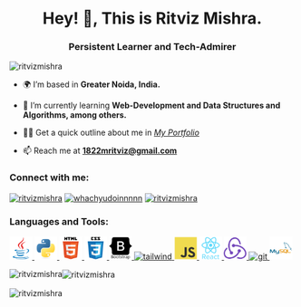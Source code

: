 <h1 align="center">Hey! 👋, This is Ritviz Mishra.</h1>
<h3 align="center">Persistent Learner and Tech-Admirer</h3>

<p align="left"> <img src="https://komarev.com/ghpvc/?username=ritvizmishra&label=Profile%20views&color=0e75b6&style=flat" alt="ritvizmishra" /> </p>

- 🌍 I’m based in **Greater Noida, India.**

- 🌱 I’m currently learning **Web-Development and Data Structures and Algorithms, among others.**

- 👨‍💻 Get a quick outline about me in *[My Portfolio](https://ritviz-mishra-web-site.on.drv.tw/www.ritviz-portfolio.com/)*

- 📫 Reach me at **1822mritviz@gmail.com**

<h3 align="left">Connect with me:</h3>
<p align="left">
<a href="https://linkedin.com/in/ritvizmishra" target="blank"><img align="center" src="https://raw.githubusercontent.com/rahuldkjain/github-profile-readme-generator/master/src/images/icons/Social/linked-in-alt.svg" alt="ritvizmishra" height="30" width="40" /></a>
<a href="https://instagram.com/rxtvxz" target="blank"><img align="center" src="https://raw.githubusercontent.com/rahuldkjain/github-profile-readme-generator/master/src/images/icons/Social/instagram.svg" alt="whachyudoinnnnn" height="30" width="40" /></a>
<a href="https://www.leetcode.com/ritvizmishra" target="blank"><img align="center" src="https://raw.githubusercontent.com/rahuldkjain/github-profile-readme-generator/master/src/images/icons/Social/leet-code.svg" alt="ritvizmishra" height="30" width="40" /></a>
</p>

<h3 align="left">Languages and Tools:</h3>
<p align="left"> 
<!--   JAVA -->
   <a href="https://www.java.com" target="_blank" rel="noreferrer"> <img src="https://raw.githubusercontent.com/devicons/devicon/master/icons/java/java-original.svg" alt="java" width="40" height="40"/> </a>
<!--    Python -->
   <a href="https://www.python.org" target="_blank" rel="noreferrer"> <img src="https://raw.githubusercontent.com/devicons/devicon/master/icons/python/python-original.svg" alt="python" width="40" height="40"/> </a> 
<!--   HTML -->
  <a href="https://www.w3.org/html/" target="_blank" rel="noreferrer"> <img src="https://raw.githubusercontent.com/devicons/devicon/master/icons/html5/html5-original-wordmark.svg" alt="html5" width="40" height="40"/> </a> 
<!--   CSS -->
  <a href="https://www.w3schools.com/css/" target="_blank" rel="noreferrer"> <img src="https://raw.githubusercontent.com/devicons/devicon/master/icons/css3/css3-original-wordmark.svg" alt="css3" width="40" height="40"/> </a> 
<!--   BootStrap -->
  <a href="https://getbootstrap.com" target="_blank" rel="noreferrer"> <img src="https://raw.githubusercontent.com/devicons/devicon/master/icons/bootstrap/bootstrap-plain-wordmark.svg" alt="bootstrap" width="40" height="40"/> </a> 
<!--    TailwindCSS -->
   <a href="https://tailwindcss.com/" target="_blank" rel="noreferrer"> <img src="https://www.vectorlogo.zone/logos/tailwindcss/tailwindcss-icon.svg" alt="tailwind" width="40" height="40"/> </a>
<!--   JS -->
  <a href="https://developer.mozilla.org/en-US/docs/Web/JavaScript" target="_blank" rel="noreferrer"> <img src="https://raw.githubusercontent.com/devicons/devicon/master/icons/javascript/javascript-original.svg" alt="javascript" width="40" height="40"/> </a>
<!--    React.js -->
   <a href="https://reactjs.org/" target="_blank" rel="noreferrer"> <img src="https://raw.githubusercontent.com/devicons/devicon/master/icons/react/react-original-wordmark.svg" alt="react" width="40" height="40"/> </a>
<!--    Redux Toolkit -->
    <a href="https://redux.js.org" target="_blank" rel="noreferrer"> <img src="https://raw.githubusercontent.com/devicons/devicon/master/icons/redux/redux-original.svg" alt="redux" width="40" height="40"/> </a>
<!--    Git -->
  <a href="https://git-scm.com/" target="_blank" rel="noreferrer"> <img src="https://www.vectorlogo.zone/logos/git-scm/git-scm-icon.svg" alt="git" width="40" height="40"/> </a>
<!--    MySql -->
   <a href="https://www.mysql.com/" target="_blank" rel="noreferrer"> <img src="https://raw.githubusercontent.com/devicons/devicon/master/icons/mysql/mysql-original-wordmark.svg" alt="mysql" width="40" height="40"/> </a> 

</p>

<p><img align="left" src="https://github-readme-stats.vercel.app/api/top-langs?username=ritvizmishra&show_icons=true&locale=en&layout=compact" alt="ritvizmishra" /></p>

<p><img align="center" src="https://github-readme-stats.vercel.app/api?username=ritvizmishra&show_icons=true&locale=en" alt="ritvizmishra" /></p>
<p><img align="center" src="https://github-readme-streak-stats.herokuapp.com/?user=ritvizmishra&" alt="ritvizmishra" /></p>
